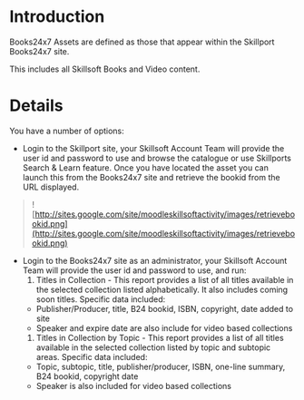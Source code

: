 
# Introduction #
Books24x7 Assets are defined as those that appear within the Skillport Books24x7 site.

This includes all Skillsoft Books and Video content.

# Details #
You have a number of options:

  * Login to the Skillport site, your Skillsoft Account Team will provide the user id and password to use and browse the catalogue or use Skillports Search & Learn feature. Once you have located the asset you can launch this from the Books24x7 site and retrieve the bookid from the URL displayed.
> ![http://sites.google.com/site/moodleskillsoftactivity/images/retrievebookid.png](http://sites.google.com/site/moodleskillsoftactivity/images/retrievebookid.png)
  * Login to the Books24x7 site as an administrator, your Skillsoft Account Team will provide the user id and password to use, and run:
    1. Titles in Collection - This report provides a list of all titles available in the selected collection listed alphabetically. It also includes coming soon titles. Specific data included:
      * Publisher/Producer, title, B24 bookid, ISBN, copyright, date added to site
      * Speaker and expire date are also include for video based collections
    1. Titles in Collection by Topic - This report provides a list of all titles available in the selected collection listed by topic and subtopic areas. Specific data included:
      * Topic, subtopic, title, publisher/producer, ISBN, one-line summary, B24 bookid, copyright date
      * Speaker is also included for video based collections